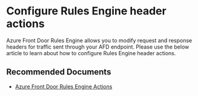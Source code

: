 <properties
  pagetitle="Configure Rules Engine header actions&#xD;"
  description="Configure Rules Engine header actions"
  service="microsoft.afd"
  resource="afd"
  ms.author="magattus,qixwang"
  selfhelptype="Generic"
  supporttopicids="32788042"
  resourcetags=""
  productpesids="17042"
  cloudenvironments="public,fairfax,usnat,ussec"
  articleid="829280fc-4ec0-4808-8e6c-845101affbc9"
  ownershipid="CloudNet_Azurefrontdoor" />
# Configure Rules Engine header actions

Azure Front Door Rules Engine allows you to modify request and response headers for traffic sent through your AFD endpoint. Please use the below article to learn about how to configure Rules Engine header actions. 

## **Recommended Documents**

* [Azure Front Door Rules Engine Actions]( https://docs.microsoft.com/azure/frontdoor/front-door-rules-engine-actions)